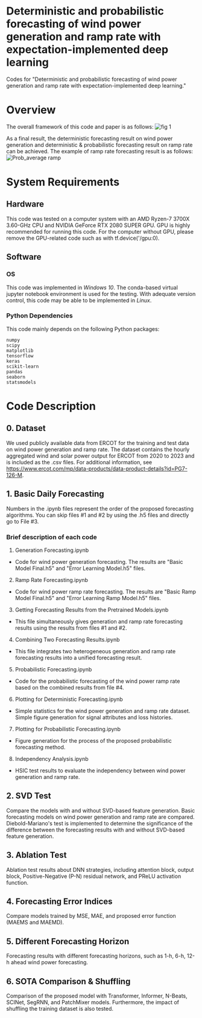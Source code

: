 # Deterministic and probabilistic forecasting of wind power generation and ramp rate with expectation-implemented deep learning
Codes for "Deterministic and probabilistic forecasting of wind power generation and ramp rate with expectation-implemented deep learning."

# Overview
The overall framework of this code and paper is as follows:
![fig 1](https://github.com/user-attachments/assets/3dd5a5e4-77b9-4c84-802e-ff5dac1430a7)

As a final result, the deterministic forecasting result on wind power generation and deterministic & probabilistic forecasting result on ramp rate can be achieved. The example of ramp rate forecasting result is as follows:
![Prob_average ramp](https://github.com/user-attachments/assets/030b9845-abbe-406d-a0cf-7cc41cc64b20)

# System Requirements
## Hardware
This code was tested on a computer system with an AMD Ryzen-7 3700X 3.60-GHz CPU and NVIDIA GeForce RTX 2080 SUPER GPU.
GPU is highly recommended for running this code. For the computer without GPU, please remove the GPU-related code such as with tf.device('/gpu:0).
## Software
### OS
This code was implemented in *Windows 10*. The conda-based virtual jupyter notebook environment is used for the testing. With adequate version control, this code may be able to be implemented in *Linux*.
### Python Dependencies
This code mainly depends on the following Python packages:
```
numpy
scipy
matplotlib
tensorflow
keras
scikit-learn
pandas
seaborn
statsmodels
```

# Code Description
## 0. Dataset
We used publicly available data from ERCOT for the training and test data on wind power generation and ramp rate. The dataset contains the hourly aggregated wind and solar power output for ERCOT from 2020 to 2023 and is included as the .csv files. 
For additional information, see https://www.ercot.com/mp/data-products/data-product-details?id=PG7-126-M.
## 1. Basic Daily Forecasting
Numbers in the .ipynb files represent the order of the proposed forecasting algorithms. You can skip files #1 and #2 by using the .h5 files and directly go to File #3.
### Brief description of each code
1. Generation Forecasting.ipynb
  - Code for wind power generation forecasting. The results are "Basic Model Final.h5" and "Error Learning Model.h5" files.
2. Ramp Rate Forecasting.ipynb
  - Code for wind power ramp rate forecasting. The results are "Basic Ramp Model Final.h5" and "Error Learning Ramp Model.h5" files.
3. Getting Forecasting Results from the Pretrained Models.ipynb
  - This file simultaneously gives generation and ramp rate forecasting results using the results from files #1 and #2.
4. Combining Two Forecasting Results.ipynb
  - This file integrates two heterogeneous generation and ramp rate forecasting results into a unified forecasting result.
5. Probabilistic Forecasting.ipynb
  - Code for the probabilistic forecasting of the wind power ramp rate based on the combined results from file #4.
6. Plotting for Deterministic Forecasting.ipynb
  - Simple statistics for the wind power generation and ramp rate dataset. Simple figure generation for signal attributes and loss histories.
7. Plotting for Probabilistic Forecasting.ipynb
  - Figure generation for the process of the proposed probabilistic forecasting method.
8. Independency Analysis.ipynb
  - HSIC test results to evaluate the independency between wind power generation and ramp rate.
## 2. SVD Test
Compare the models with and without SVD-based feature generation. Basic forecasting models on wind power generation and ramp rate are compared. Diebold-Mariano's test is implemented to determine the significance of the difference between the forecasting results with and without SVD-based feature generation. 
## 3. Ablation Test
Ablation test results about DNN strategies, including attention block, output block, Positive-Negative (P-N) residual network, and PReLU activation function.
## 4. Forecasting Error Indices
Compare models trained by MSE, MAE, and proposed error function (MAEMS and MAEMD).
## 5. Different Forecasting Horizon
Forecasting results with different forecasting horizons, such as 1-h, 6-h, 12-h ahead wind power forecasting.
## 6. SOTA Comparison & Shuffling
Comparison of the proposed model with Transformer, Informer, N-Beats, SCINet, SegRNN, and PatchMixer models. Furthermore, the impact of shuffling the training dataset is also tested.
